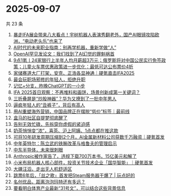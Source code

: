# 2025-09-07

共 23 条

<!-- BEGIN 36KR -->
<!-- 最后更新时间 2025-09-07 00:08:54 +0800 -->
1. [暴走IFA展会带来八大看点！宇树机器人表演秀翻老外，国产AI眼镜攻陷欧洲，“电动老头乐”也来了](https://36kr.com/p/3454495014377097)
1. [AI时代的未来职业指南：别再学机器，重新学做“人”](https://36kr.com/p/3412946116218244)
1. [OpenAI罕见发论文：我们找到了AI幻觉的罪魁祸首](https://36kr.com/p/3454673562769025)
1. [9点1氪丨24家银行上半年人均月薪超3万元；俄罗斯将对中国公民实行免签政策；儿童火车票优惠政策进一步优化：最低可达公布票价4折](https://36kr.com/p/3454531368195719)
1. [家储赛道大厂打架，安克、正浩各显神通｜硬氪直击IFA2025](https://36kr.com/p/3453978225628802)
1. [最会玩职场邪修的年轻人，拒绝升职](https://36kr.com/p/3454504371000965)
1. [记忆+分支，昨晚ChatGPT的一小步](https://36kr.com/p/3454954841134726)
1. [IFA 2025首日观察：不再堆料和画饼，场景创新成第一关键词？](https://36kr.com/p/3454025752353154)
1. [三折叠屏是“炒股神器”？华为又撩到了一批中年男人](https://36kr.com/p/3454787723564674)
1. [逼疯年轻人的“丑裤子”，背后有高人](https://36kr.com/p/3454927005635971)
1. [用AI重塑海外营销，中国品牌正在摆脱“低价”标签｜最前线](https://36kr.com/p/3454877044561543)
1. [盒马的社区自提梦彻底醒了](https://36kr.com/p/3454857434470533)
1. [告别无效忙碌，先拆穿你虚假的紧迫感](https://36kr.com/p/3454490162484869)
1. [奶茶悄悄变“浓”，喜茶、沪上阿姨、1点点都在推这款](https://36kr.com/p/3454570197161608)
1. [可将10年研发周期压缩到2个月，AI金属新材料公司获数千万融资｜硬氪首发](https://36kr.com/p/3454804405949832)
1. [中年英特尔：陈立武的铁腕改革与格鲁夫的管理启示](https://36kr.com/p/3453403914540676)
1. [中东半导体，未来很刺眼](https://36kr.com/p/3454715391661447)
1. [Anthropic被作家告了，违规下载700万本书，15亿美元和解了](https://36kr.com/p/3454839922595200)
1. [小米布局机器人核心部件，投资关节技术企业「国华智能」｜硬氪首发](https://36kr.com/p/3454790669260416)
1. [大疆汪滔，走出无人机舒适区](https://36kr.com/p/3454725249799560)
1. [跳票6年后，「丝之歌」首发把Steam服务器干爆了 | 玩点好的](https://36kr.com/p/3454728942704006)
1. [名创优品，距离泡泡玛特还有多远？](https://36kr.com/p/3453845227591046)
1. [要看明白体育产业最新“31号文”，可以结合这些背景信息](https://36kr.com/p/3454783412164228)
<!-- END 36KR -->
